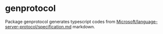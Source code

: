 # genprotocol

Package genprotocol generates typescript codes from [Microsoft/language-server-protocol/specification.md](https://github.com/Microsoft/language-server-protocol/blob/gh-pages/specification.md) markdown.
